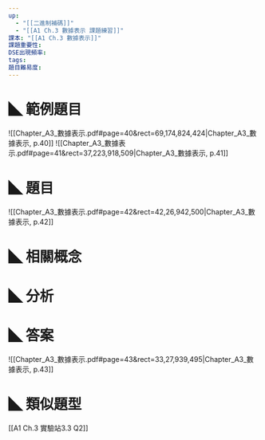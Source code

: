 ```yaml
---
up:
  - "[[二進制補碼]]"
  - "[[A1 Ch.3 數據表示 課題練習]]"
課本: "[[A1 Ch.3 數據表示]]"
課題重要性: 
DSE出現頻率: 
tags: 
題目難易度:
---
```


# ◣ 範例題目
![[Chapter_A3_數據表示.pdf#page=40&rect=69,174,824,424|Chapter_A3_數據表示, p.40]]
![[Chapter_A3_數據表示.pdf#page=41&rect=37,223,918,509|Chapter_A3_數據表示, p.41]]
# ◣ 題目
![[Chapter_A3_數據表示.pdf#page=42&rect=42,26,942,500|Chapter_A3_數據表示, p.42]]
# ◣ 相關概念

# ◣ 分析

# ◣ 答案
![[Chapter_A3_數據表示.pdf#page=43&rect=33,27,939,495|Chapter_A3_數據表示, p.43]] 

# ◣ 類似題型
[[A1 Ch.3 實驗站3.3 Q2]]